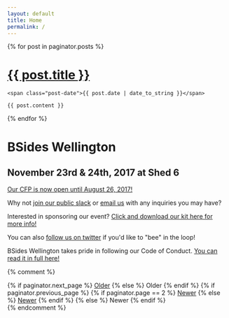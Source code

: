 ```yaml
---
layout: default
title: Home
permalink: /
---
```


<div class="posts">
  {% for post in paginator.posts %}
  <div class="post">
    <h1 class="post-title">
      <a href="{{ site.baseurl }}{{ post.url | remove_first: '/'}}">
        {{ post.title }}
      </a>
    </h1>

    <span class="post-date">{{ post.date | date_to_string }}</span>

    {{ post.content }}
  </div>
  {% endfor %}
</div>


# BSides Wellington

## November 23rd & 24th, 2017 at Shed 6

[Our CFP is now open until August 26, 2017!](https://www.papercall.io/bsideswlg2017)

Why not [join our public slack](https://chat.bsides.nz) or [email us](mailto:info@bsides.nz) with any inquiries you may have?

Interested in sponsoring our event? [Click and download our kit here for more info!](http://bsideswlg.github.io/sponsor/BSidesWLG_2017_Sponsorship_Kit.pdf)

You can also [follow us on twitter](https://twitter.com/bsideswlg) if you'd like to "bee" in the loop!

BSides Wellington takes pride in following our Code of Conduct. [You can read it in full here!](code-of-conduct) 

{% comment %}
<div class="pagination">
  {% if paginator.next_page %}
    <a class="pagination-item older" href="{{ site.baseurl }}page{{paginator.next_page}}">Older</a>
  {% else %}
    <span class="pagination-item older">Older</span>
  {% endif %}
  {% if paginator.previous_page %}
    {% if paginator.page == 2 %}
      <a class="pagination-item newer" href="{{ site.baseurl }}">Newer</a>
    {% else %}
      <a class="pagination-item newer" href="{{ site.baseurl }}page{{paginator.previous_page}}">Newer</a>
    {% endif %}
  {% else %}
    <span class="pagination-item newer">Newer</span>
  {% endif %}

</div>
{% endcomment %}